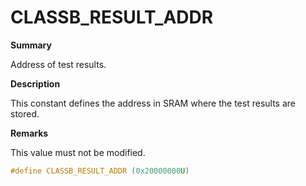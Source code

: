 # CLASSB_RESULT_ADDR
**Summary**

Address of test results.

**Description**

This constant defines the address in SRAM where the test results are stored.

**Remarks**

This value must not be modified.

```c
#define CLASSB_RESULT_ADDR (0x20000000U)
```


